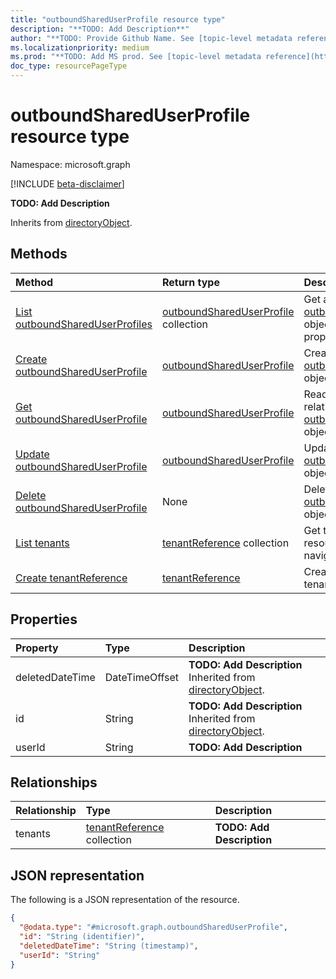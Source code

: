 ```yaml
---
title: "outboundSharedUserProfile resource type"
description: "**TODO: Add Description**"
author: "**TODO: Provide Github Name. See [topic-level metadata reference](https://msgo.azurewebsites.net/add/document/guidelines/metadata.html#topic-level-metadata)**"
ms.localizationpriority: medium
ms.prod: "**TODO: Add MS prod. See [topic-level metadata reference](https://msgo.azurewebsites.net/add/document/guidelines/metadata.html#topic-level-metadata)**"
doc_type: resourcePageType
---
```


# outboundSharedUserProfile resource type

Namespace: microsoft.graph

[!INCLUDE [beta-disclaimer](../../includes/beta-disclaimer.md)]

**TODO: Add Description**


Inherits from [directoryObject](../resources/directoryobject.md).

## Methods
|Method|Return type|Description|
|:---|:---|:---|
|[List outboundSharedUserProfiles](../api/outboundshareduserprofile-list.md)|[outboundSharedUserProfile](../resources/outboundshareduserprofile.md) collection|Get a list of the [outboundSharedUserProfile](../resources/outboundshareduserprofile.md) objects and their properties.|
|[Create outboundSharedUserProfile](../api/directory-post-outboundshareduserprofiles.md)|[outboundSharedUserProfile](../resources/outboundshareduserprofile.md)|Create a new [outboundSharedUserProfile](../resources/outboundshareduserprofile.md) object.|
|[Get outboundSharedUserProfile](../api/outboundshareduserprofile-get.md)|[outboundSharedUserProfile](../resources/outboundshareduserprofile.md)|Read the properties and relationships of an [outboundSharedUserProfile](../resources/outboundshareduserprofile.md) object.|
|[Update outboundSharedUserProfile](../api/outboundshareduserprofile-update.md)|[outboundSharedUserProfile](../resources/outboundshareduserprofile.md)|Update the properties of an [outboundSharedUserProfile](../resources/outboundshareduserprofile.md) object.|
|[Delete outboundSharedUserProfile](../api/outboundshareduserprofile-delete.md)|None|Deletes an [outboundSharedUserProfile](../resources/outboundshareduserprofile.md) object.|
|[List tenants](../api/outboundshareduserprofile-list-tenants.md)|[tenantReference](../resources/tenantreference.md) collection|Get the tenantReference resources from the tenants navigation property.|
|[Create tenantReference](../api/outboundshareduserprofile-post-tenants.md)|[tenantReference](../resources/tenantreference.md)|Create a new tenantReference object.|

## Properties
|Property|Type|Description|
|:---|:---|:---|
|deletedDateTime|DateTimeOffset|**TODO: Add Description** Inherited from [directoryObject](../resources/directoryobject.md).|
|id|String|**TODO: Add Description** Inherited from [directoryObject](../resources/directoryobject.md).|
|userId|String|**TODO: Add Description**|

## Relationships
|Relationship|Type|Description|
|:---|:---|:---|
|tenants|[tenantReference](../resources/tenantreference.md) collection|**TODO: Add Description**|

## JSON representation
The following is a JSON representation of the resource.
<!-- {
  "blockType": "resource",
  "keyProperty": "id",
  "@odata.type": "microsoft.graph.outboundSharedUserProfile",
  "baseType": "Microsoft.DirectoryServices.directoryObject",
  "openType": false
}
-->
``` json
{
  "@odata.type": "#microsoft.graph.outboundSharedUserProfile",
  "id": "String (identifier)",
  "deletedDateTime": "String (timestamp)",
  "userId": "String"
}
```

